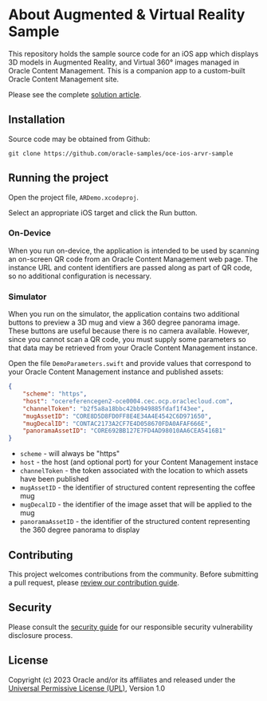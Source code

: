 # About Augmented & Virtual Reality Sample

This repository holds the sample source code for an iOS app which displays 3D models in Augmented Reality, and Virtual 360° images managed in Oracle Content Management.  This is a companion app to a custom-built Oracle Content Management site.

Please see the complete [solution article](https://docs.oracle.com/en/solutions/develop-marketing-website/set-cafe-supremo-marketing-website1.html).

## Installation

Source code may be obtained from Github:

```
git clone https://github.com/oracle-samples/oce-ios-arvr-sample
```

## Running the project

Open the project file, `ARDemo.xcodeproj`.

Select an appropriate iOS target and click the Run button.

### On-Device
When you run on-device, the application is intended to be used by scanning an on-screen QR code from an Oracle Content Management web page. The instance URL and content identifiers are passed along as part of QR code, so no additional configuration is necessary.

### Simulator
When you run on the simulator, the application contains two additional buttons to preview a 3D mug and view a 360 degree panorama image. These buttons are useful because there is no camera available. However, since you cannot scan a QR code, you must supply some parameters so that data may be retrieved from your Oracle Content Management instance.

Open the file `DemoParameters.swift` and provide values that correspond to your Oracle Content Management instance and published assets:

```json 
{
    "scheme": "https",
    "host": "ocereferencegen2-oce0004.cec.ocp.oraclecloud.com",
    "channelToken": "b2f5a8a18bbc42bb949885fdaf1f43ee",
    "mugAssetID": "CORE8D5D8FD0FF8E4E34A4E4542C6D971650",
    "mugDecalID": "CONTAC2173A2CF7E4D058670FDA0AFAF666E",
    "panoramaAssetID": "CORE692BB127E7FD4AD98010AA6CEA5416B1"
}
```

- `scheme` - will always be "https"
- `host` - the host (and optional port) for your Content Management instace
- `channelToken` - the token associated with the location to which assets have been published
- `mugAssetID` - the identifier of structured content representing the coffee mug
- `mugDecalID` - the identifier of the image asset that will be applied to the mug 
- `panoramaAssetID`  - the identifier of the structured content representing the 360 degree panorama to display

## Contributing

This project welcomes contributions from the community. Before submitting a pull
request, please [review our contribution guide](./CONTRIBUTING.md).

## Security

Please consult the [security guide](./SECURITY.md) for our responsible security
vulnerability disclosure process.

## License

Copyright (c) 2023 Oracle and/or its affiliates and released under the
[Universal Permissive License (UPL)](https://oss.oracle.com/licenses/upl/), Version 1.0
